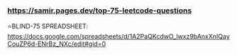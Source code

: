 ### https://samir.pages.dev/top-75-leetcode-questions


⭐BLIND-75 SPREADSHEET: https://docs.google.com/spreadsheets/d/1A2PaQKcdwO_lwxz9bAnxXnIQayCouZP6d-ENrBz_NXc/edit#gid=0
